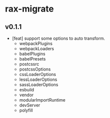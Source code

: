 # rax-migrate

## v0.1.1

- [feat] support some options to auto transform.
  * webpackPlugins
  * webpackLoaders
  * babelPlugins
  * babelPresets
  * postcssrc
  * postcssOptions
  * cssLoaderOptions
  * lessLoaderOptions
  * sassLoaderOptions
  * esbuild
  * vendor
  * modularImportRuntime
  * devServer
  * polyfill
